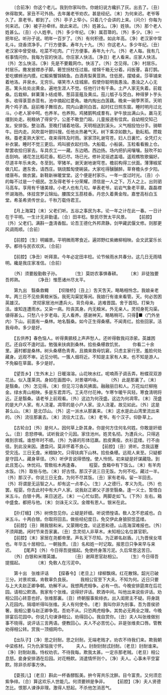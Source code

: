 <!-- { "loadSidebar": true } -->
　　〔合前净〕你这个老儿。我到你家叫你。你媳妇说方纔扒了灰。出去了。〔丑〕休得取笑。家丑不可外扬。去年屠老爷劝农。甚是经纪。〔末〕为何来迟。老爷等久了。禀老爷。都到了。〔外〕亭子上窄小。只着几个会讲的上来。〔问介〕你每为何来迟。〔净〕被子孙牵绊。故此来迟。〔外〕姓甚么。〔净〕姓铁。〔外〕那个老人姓甚么。〔丑〕小人姓李。〔外〕多少年纪。〔净〕属苕箒的。〔外〕多少。〔净〕一把年纪。听孙子说。明年一百岁了。〔外〕有何积德。如此年高。〔净〕老汉家中常礼斗。烧香须净手。广行方便事。寿年九十九。〔外〕你这老人。多少年纪。〔丑〕老汉家中曾受禄。吃菜不吃肉。广行方便事。寿年九十六。〔外〕老人每。我有几桩事情问你。我每为官的快活。你庄家人快活。〔净丑〕老人看来。庄家人快活。〔外〕怎么快活。〔净〕先是不要戴网巾。快活了。〔外〕怎见得。〔净〕村居乐。村居乐。撒发披襟赤子脚。箬笠拐杖任过眉。绫锦千箱无分着。闷扳罾。喜打鹊。爱吃螺蛳池内摸。红鰕紫蟹锦鳞鱼。白酒靑梨黄荳熟。住低房。摆矮桌。莎草铺来着地洛。井泉水。无穷乐。堪笑市人佳城廓。假使你聪明我愚浊。愚浊之人心无恶。篱头处处出黄金。遍地生涯人不觉。任他行计有千条。土产人家无失着。前栽桑。后栽柳。鲜菓蒲卜结成蒂。葱蒜韮薤及黄瓜。茄儿瓠子与茭白。种得萝卜芋头多。收得菉荳赤荳有。池中摘起红菱角。塘内掏出白莲藕。晚来一碗荸荠茶。天明两个鸡子酒。庭前稚子舞班衣。院内山妻同白首。起时红日照东窗。睡时明月过北斗。小老人家中呵。也养羊。也养狗。鸡猪鹅鸭成羣有。驴牛放出满山头。羸马无缰到处走。税粮纳了得安宁。公差不敢登门殴。儿童报道有佳宾。自幼相交知己友。安排饭。整治酒。至晚打铺着地宿。天明相送到溪头。义气相投怕分手。骑畊牛。田内走。风吹苗叶颤抖搜。任他炎热暑气天。树下乘凉如数九。勤耘稻。攒栽秧。蚕老麦熟大家忙。夜来得阵及时雨。家家顶礼谢穹苍。妇人日裏忙。全凭灯火补衣裳。睡时不觉三更后。鸡叫披衣起扫场。大船载。小船装。玉粒看看搬上仓。犂罢收拾归家去。车具农工一一藏。东边晒。西边扬。场内把扒闹嚷嚷。鼔吹不如击刮响。诸花怎比稻花香。稻已尽。场已光。修补泥垣遮盖墙。遥观樵牧歌偏好。尽道丰年乐未央。冬至到。宰猪羊。谢天谢地谢穹苍。檐前构得三伏面。薄薄椒浆做几缸。邀东舍。请西庄。锅烧瓢匋使碗装。大家吃得醺醺醉。草脊檐头步夕阳。缕唐布。做衣裳。新鞋新袜暖堂堂。这个便是村家乐。一年一度过时光。〔丑〕小的每不过是一个细民。怎及得老爷十分荣耀。须信是一人之下。万人之上。出则驷马高车。享用有千锺美禄。小老人也有几句。单表老爷。岩岩气象老平章。磊磊襟怀湖海扬。体挂宫罗云锦灿。腰围文玉茘枝香。丹忠久着黄金陛。嘉誉高标白玉堂。希圣希贤传世业。千秋万载侍君王。 

　　【月上海棠】〔末〕父老们听。五谷之事民为本。论一年之计在此一春。一日计在于平明。一生计无非勤谨。〔合〕田丰稔。黎民尽贺太平风景。 
　　【前腔】〔外〕父老们。满斟一盏淸香酝。论吾王德化外邦肃静。剑甲藏武偃文修。则那更风调雨顺。〔合前〕 

　　【前腔】〔生〕明媚景。平明微雨寒食近。遍郊野红紫嫩柳相映。会文武宴乐长亭。都待与民农欢庆。〔合前〕 

　　【前腔】〔净丑〕听拜禀。今年必定田丰稔。论节候雨水共春分。这几日无雨晴明。纔是我庄家准信。〔合前〕 

　　〔外〕须要殷勤敎子孙。　　　　〔生〕莫妨农事惧春耕。 
　　〔末〕非徒独要吾邦熟。　　　　〔净丑〕惟愿诸州尽太平。 

　　第九出　翳桑救輙 
　　【坝陵桥】〔丑上〕吿天吿天。略略相怜念。我娘亲老年。两三日不见些黄粮米饭。我死沟渠犹等闲。我娘行有谁来看管。天。何必苦困英雄汉。 
　　灵彻家居池州遭兵火。背负母亲。逃难晋国。舍于首阳。打柴为活。谁知连遭雨水。又染一病。险丧其身。内无粮米。外无亲人。灵彻身死沟渠。値得甚么。只愁八十岁老母。无人看养。感谢神天。略略稍可。只得■〈门外坐内〉下山。前面有一桑林。地名翳桑。如今正生得桑椹。不闻靑红。拾些回家。活我母命。多少是好。 

　　【五供养】春色恼人。听得黄鹂枝上声声愁人。还听得敎我闷添萦。英雄困厄。还自叹不逢时运。勉强来扶病到桑林。拾些桑椹救饥贫。 
　　你看二十余里。遍村都是桑林。树头桑椹色靑靑。且摘来救母饥窘。只虑主家行至。羞脸何处藏身。远观不审。近见分明。一簇人烟将近。不知是主家有人来。也不知是游人。不免躱在草菌。多少是好。 

　　【望吾乡】〔生外末上〕日暖溶溶。山花映水红。呢喃燕子调舌弄。粉蝶双双游花丛。似入蓬莱洞。身如在画图中。对景堪吟咏。 
　　〔外〕此是那裏了。〔末〕是翳桑。〔外〕怎见得。〔末〕但见习习香风拂面。融融丽日和人。万花灿烂柳拖金。绿水靑山相映。多是东君弄巧。工夫尽付花神。乍寒乍暖午风轻。寒食淸明将近。正是翳桑。请老爷上前观看。〔外〕这边为何茂盛。这边为何凋零。〔末〕茂盛的是大户人家。有人浇灌。凋零的是小户人家。没人浇灌。故见如此。〔外〕这是甚么山。〔末〕是北邙山。〔外〕这一派水从那裏来。〔末〕这水是此山湾里流出来的。〔外〕流往那裏去。〔末〕流往大江去。〔末〕老爷。有个汉子。仰卧草上。 

　　【古轮台】〔外〕是何人。因何草上卧其身。你是何方住何名何姓。你敢是奸细么。〔丑〕息怒停嗔。试听我说个元因。家住池州。姓灵名彻。为遭兵火。只得逃难到京城。谁想年时不顺。〔外〕为甚的形体尩羸。脸皮黄瘦。衣衫蓝缕。行不由径。到此没来因。遭盘问。莫非怀着不良心。 
　　【前腔】〔丑〕贤听。念我运蹇受灾迍。三日无食。米粮缺欠。只得扶病下山林。拾些桑椹。远观人来至。只疑都是守园人。藏身草径。〔外〕听伊言说得恓惶。使人怜悯。初来疑是奸谋藏隐。到此且宽心。休忧闷。管敎枯木再逢春。 
　　程婴。食箱中有下饭么。〔末〕有羊肉水饭。〔外〕取些与他。〔末〕好古怪。那汉子说三日无饭。为何不吃。藏过一半。〔外〕那汉子。你说三日无食。为何不尽其饭。〔丑〕家有老母。留一半回去。〔外〕将谓是无运智之人。却有这一点孝心。〔生〕人之德行。孝义为先。〔外〕也罢。程婴。你去此村中有大户人家。说我赵正卿父子游至翳桑。逢一义士。暂借白米五斗。白银十两。来日送还。〔末〕一心忙似箭。两脚走如飞。〔下外〕左右。箱中盛食。都把与他。〔末〕剑诛无义汉。金赠有恩人。银米在此。 

　　【扑灯蛾】〔外〕树傍忽见你。止疑是奸细。听说恓惶语。敎人怎不悲戚也。白米五斗。十两白银。你取将回去。做些经纪度日。免交伊此身狼狈恁蓝缕。 
　　【前腔】〔丑〕赐我银和米。又蒙赐吃食。论这恩和德。山高海深难报也。〔外〕不须拜跪。闲时节来吾家裏。〔丑〕念灵彻人非草木。未知相公名位甚官职。 
　　【前腔】〔末〕家居在尧都帝里。声名天下尽知。为正卿名赵盾。儿为晋侯女壻也。年华五十居相位。一朝独贵。〔丑〕名和姓一时记取。报恩日只争来早与来迟。 
　　【尾声】〔外〕今日得吾提掇起。免使终身落污泥。久后常思这苦日。 
　　〔外〕白银和米赠英雄。　　　　〔丑〕谢拜恩官赵相公。 
　　〔生〕今日得吾提掇起。　　　　〔末〕免敎人在污泥中。 

　　第十出　张维评话 
　　【探春令】〔老旦上〕绿柳飘绵。红花散锦。韶光已破三分。对景欢娱。肯敎辜负良辰。 
　　我相公官至下大夫。不知为何。近日只要与上大夫赵正卿争朝。劝解不从。我想两虎相争。必有一伤。今晚安排筵席在后花园。请相公飮酒。我家有个张维。说得好评话。飮酒中间。叫他出来说些评话。劝相公回心转意也好。张维那裏。〔丑〕终朝服事紫绯衣。出入闺房主不疑。将身跳入花园内。隔墙听得叫张维。夫人有何使令。〔老〕我叫你非为别事。吾为晋侯骄奢。我相公要与赵正卿争竞。吾劝不从。只恐两虎相争。其势必无两全之理。今晚排宴后花园中。你说几句谏诤相公。劝得回心。我自赏你。〔丑〕夫人叫张维做别事不晓得。说评话三言两语。便教回心。夫人不必苦忧心。非是张维卖口唇。管教劝得相公转。赏我一顶细网巾。 

　　【出队子】〔净〕思之尀耐。思之尀耐。无端老贱才。劝农不待我们来。欺我朝中梁栋材。只为仇家恼我寸怀。 
　　夫人。尀耐尀耐忒尀耐。〔老旦〕尀耐谁来。〔净〕尀耐赵盾。恃权劝农。不待我每。欺我太甚。一定杀那老贼。〔老旦〕相公息怒。妾身安排酒在后园。对花畅飮。消遣情怀则个。〔净〕夫人。心事未平空宴飮。除非杀却事方休。 

　　【耍孩儿】〔老旦〕斟此一杯香醪酝美。拚今宵共乐沈醉。目今富贵。又何须恋紫争绯。〔合〕算这欢乐人世能几。何须要辨是争非。 
　　【前腔】〔净〕夫人贤德怎比。恨那人谏诤非理。激得人怒起。不杀他怎消恶气。 
